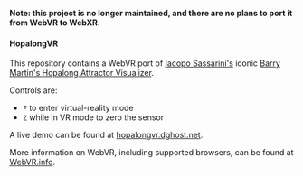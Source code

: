 **Note: this project is no longer maintained, and there are no plans to port it from WebVR to WebXR.**

#### HopalongVR

This repository contains a WebVR port of [Iacopo Sassarini's](https://plus.google.com/113975837825449148012?rel=author) iconic [Barry Martin's Hopalong Attractor Visualizer](http://iacopoapps.appspot.com/hopalongwebgl/).

Controls are:

* `F` to enter virtual-reality mode
* `Z` while in VR mode to zero the sensor

A live demo can be found at [hopalongvr.dghost.net](http://hopalongvr.dghost.net).

More information on WebVR, including supported browsers, can be found at [WebVR.info](http://webvr.info).
